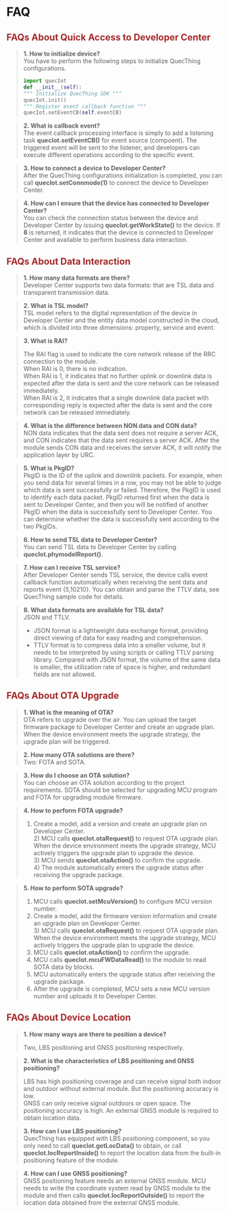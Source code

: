 # FAQ

## <font color=#A52A2A  >__FAQs About Quick Access to Developer Center__</font>

> __1. How to initialize device?__ <br>
> You have to perform the following steps to initialize QuecThing configurations.
>
> ```py
> import quecIot
> def __init__(self):
> """ Initialize QuecThing SDK """
> quecIot.init()
> """ Register event callback function """
> quecIot.setEventCB(self.eventCB)
> ```

> __2. What is callback event?__ <br>
> The event callback processing interface is simply to add a listening task __quecIot.setEventCB()__ for event source (compoent). The triggered event will be sent to the listener, and developers can execute different operations according to the specific event. <br>

> __3. How to connect a device to Developer Center?__ <br>
> After the QuecThing configurations initialization is completed, you can call __quecIot.setConnmode(1)__ to connect the device to Developer Center.<br>


> __4. How can I ensure that the device has connected to Developer Center?__ <br>
> You can check the connection status between the device and Developer Center by issuing __quecIot.getWorkState()__ to the device. If  __8__ is returned, it indicates that the device is connected to Developer Center and available to perform business data interaction. <br>



## <font color=#A52A2A  >__FAQs About Data Interaction__</font>

> __1. How many data formats are there?__ <br>
> Developer Center supports two data formats: that are TSL data and transparent transmission data.<br>

> __2. What is TSL model?__ <br>
> TSL model refers to the digital representation of the device in Developer Center and the entity data model constructed in the cloud, which is divided into three dimensions: property, service and event.<br>

> __3. What is RAI?__ <br>
>
> The RAI flag is used to indicate the core network release of the RRC connection to the module.<br>
> When RAI is 0, there is no indication.<br>
> When RAI is 1, it indicates that no further uplink or downlink data is expected after the data is sent and the core network can be released immediately.<br>
> When RAI is 2, it indicates that a single downlink data packet with corresponding reply is expected after the data is sent and the core network can be released immediately.<br>

> __4. What is the difference between NON data and CON data?__ <br>
> NON data indicates that the data sent does not require a server ACK, and CON indicates that the data sent requires a server ACK. After the module sends CON data and receives the server ACK, it will notify the application layer by URC.<br>

> __5. What is PkgID?__ <br>
> PkgID is the ID of the uplink and downlink packets. For example, when you send data for several times in a row, you may not be able to judge which data is sent successfully or failed. Therefore, the PkgID is used to identify each data packet. PkgID returned first when the data is sent to Developer Center, and then you will be notified of another PkgID when the data is successfully sent to Developer Center. You can determine whether the data is successfully sent according to the two PkgIDs.

> __6. How to send TSL data to Developer Center?__ <br>
> You can send TSL data to Developer Center by calling __quecIot.phymodelReport()__.<br>

> __7. How can I receive TSL service?__ <br>
> After Developer Center sends TSL service, the device calls event callback function automatically when receiving the sent data and reports event {5,10210}. You can obtain and parse the TTLV data, see QuecThing sample code for details.<br>

> __8. What data formats are available for TSL data?__ <br>
> JSON and TTLV.<br>
>
> * JSON format is a lightweight data exchange format, providing direct viewing of data for easy reading and comprehension.<br>
> * TTLV format is to compress data into a smaller volume, but it needs to be interpreted by using scripts or calling TTLV parsing library. Compared with JSON format, the volume of the same data is smaller, the utilization rate of space is higher, and redundant fields are not allowed.<br>

## <font color=#A52A2A  >__FAQs About OTA Upgrade__</font>

> __1. What is the meaning of OTA?__ <br>
> OTA refers to upgrade over the air. You can upload the target firmware package to Developer Center and create an upgrade plan. When the device environment meets the upgrade strategy, the upgrade plan will be triggered.<br>

> __2. How many OTA solutions are there?__ <br>
> Two: FOTA and SOTA.<br>

> __3. How do I choose an OTA solution?__ <br>
> You can choose an OTA solution according to the project requirements. SOTA should be selected for upgrading MCU program and FOTA for upgrading module firmware.<br>

> __4. How to perform FOTA upgrade?__ <br>
> 1) Create a model, add a version and create an upgrade plan on Developer Center.  <br>2) MCU calls __quecIot.otaRequest()__ to request OTA  upgrade plan. When the device environment meets the upgrade strategy, MCU actively triggers the upgrade plan to upgrade the device.  <br>3) MCU sends __quecIot.otaAction()__ to confirm the upgrade. <br>4) The module automatically enters the upgrade status after receiving the upgrade package. <br>

> __5. How to perform SOTA upgrade?__ <br>
> 1) MCU calls __quecIot.setMcuVersion()__ to configure MCU version number. <br>
> 2) Create a model, add the firmware version information and create an upgrade plan on Developer Center. <br>3) MCU calls __quecIot.otaRequest()__ to request OTA  upgrade plan. When the device environment meets the upgrade strategy, MCU actively triggers the upgrade plan to upgrade the device.   <br>
> 4) MCU calls __quecIot.otaAction()__ to confirm the upgrade.   <br>
> 5) MCU calls __quecIot.mcuFWDataRead()__ to the module to read SOTA data by blocks.  <br>
> 6) MCU automatically enters the upgrade status after receiving the upgrade package.  <br>
> 7) After the upgrade is completed, MCU sets a new MCU version number and uploads it to Developer Center. <br>

## <font color=#A52A2A  >__FAQs About Device Location__</font>

> __1. How many ways are there to position a device?__ <br>
>
> Two, LBS positioning and GNSS positioning respectively.<br>

> __2. What is the characteristics of LBS positioning and GNSS positioning?__ <br>
>
> LBS has high positioning coverage and can receive signal both indoor and outdoor without external module. But the positioning accuracy is low.<br>GNSS can only receive signal outdoors or open space. The positioning accuracy is high. An external GNSS module is required to obtain location data. <br>

> __3. How can I use LBS positioning?__ <br>
> QuecThing has equipped with LBS positioning component, so you only need to call __quecIot.getLocData()__ to obtain, or call __quecIot.locReportInside()__ to report the location data from the built-in positioning feature of the module.<br>

> __4. How can I use GNSS positioning?__ <br>
> GNSS positioning feature needs an external GNSS module. MCU needs to write the coordinate system read by GNSS module to the module and then calls __quecIot.locReportOutside()__ to report the location data obtained from the external GNSS module.